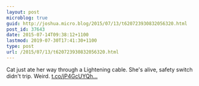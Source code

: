 ```yaml
---
layout: post
microblog: true
guid: http://joshua.micro.blog/2015/07/13/t620723930832056320.html
post_id: 37643
date: 2015-07-14T09:38:12+1100
lastmod: 2019-07-30T17:41:30+1100
type: post
url: /2015/07/13/t620723930832056320.html
---
```

Cat just ate her way through a Lightening cable. She's alive, safety switch didn't trip. Weird. [t.co/jP4GcUYQh...](http://t.co/jP4GcUYQhK)
